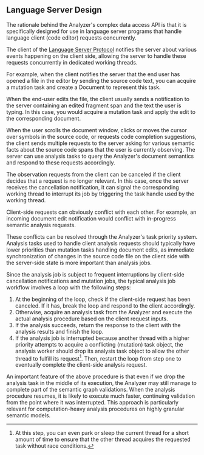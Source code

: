 <!------------------------------------------------------------------------------
  This file is a part of the "Lady Deirdre" work,
  a compiler front-end foundation technology.

  This work is proprietary software with source-available code.

  To copy, use, distribute, and contribute to this work, you must agree to
  the terms of the General License Agreement:

  https://github.com/Eliah-Lakhin/lady-deirdre/blob/master/EULA.md.

  The agreement grants you a Commercial-Limited License that gives you
  the right to use my work in non-commercial and limited commercial products
  with a total gross revenue cap. To remove this commercial limit for one of
  your products, you must acquire an Unrestricted Commercial License.

  If you contribute to the source code, documentation, or related materials
  of this work, you must assign these changes to me. Contributions are
  governed by the "Derivative Work" section of the General License
  Agreement.

  Copying the work in parts is strictly forbidden, except as permitted under
  the terms of the General License Agreement.

  If you do not or cannot agree to the terms of this Agreement,
  do not use this work.

  This work is provided "as is" without any warranties, express or implied,
  except to the extent that such disclaimers are held to be legally invalid.

  Copyright (c) 2024 Ilya Lakhin (Илья Александрович Лахин).
  All rights reserved.
------------------------------------------------------------------------------->

## Language Server Design

The rationale behind the Analyzer's complex data access API is that it is
specifically designed for use in language server programs that handle language
client (code editor) requests concurrently.

The client of
the [Language Server Protocol](https://microsoft.github.io/language-server-protocol/)
notifies the server about
various events happening on the client side, allowing the server to handle these
requests concurrently in dedicated working threads.

For example, when the client notifies the server that the end user has opened a
file in the editor by sending the source code text, you can acquire a mutation
task and create a Document to represent this task.

When the end-user edits the file, the client usually sends a notification to the
server containing an edited fragment span and the text the user is typing. In
this case, you would acquire a mutation task and apply the edit to the
corresponding document.

When the user scrolls the document window, clicks or moves the cursor over
symbols in the source code, or requests code completion suggestions, the client
sends multiple requests to the server asking for various semantic facts about
the source code spans that the user is currently observing. The server can use
analysis tasks to query the Analyzer's document semantics and respond to these
requests accordingly.

The observation requests from the client can be canceled if the client decides
that a request is no longer relevant. In this case, once the server receives the
cancellation notification, it can signal the corresponding working thread to
interrupt its job by triggering the task handle used by the working thread.

Client-side requests can obviously conflict with each other. For example, an
incoming document edit notification would conflict with in-progress semantic
analysis requests.

These conflicts can be resolved through the Analyzer's task priority system.
Analysis tasks used to handle client analysis requests should typically have
lower priorities than mutation tasks handling document edits, as immediate
synchronization of changes in the source code file on the client side with the
server-side state is more important than analysis jobs.

Since the analysis job is subject to frequent interruptions by client-side
cancellation notifications and mutation jobs, the typical analysis job workflow
involves a loop with the following steps:

1. At the beginning of the loop, check if the client-side request has been
   canceled. If it has, break the loop and respond to the client accordingly.
2. Otherwise, acquire an analysis task from the Analyzer and execute the actual
   analysis procedure based on the client request inputs.
3. If the analysis succeeds, return the response to the client with the analysis
   results and finish the loop.
4. If the analysis job is interrupted because another thread with a higher
   priority attempts to acquire a conflicting (mutation) task object, the
   analysis worker should drop its analysis task object to allow the other
   thread to fulfill its request[^delay]. Then, restart the loop from step one
   to eventually complete the client-side analysis request.

An important feature of the above procedure is that even if we drop the analysis
task in the middle of its execution, the Analyzer may still manage to complete
part of the semantic graph validations. When the analysis procedure resumes, it
is likely to execute much faster, continuing validation from the point where it
was interrupted. This approach is particularly relevant for computation-heavy
analysis procedures on highly granular semantic models.

[^delay]: At this step, you can even park or sleep the current thread for a
short amount of time to ensure that the other thread acquires the requested task
without race conditions.
